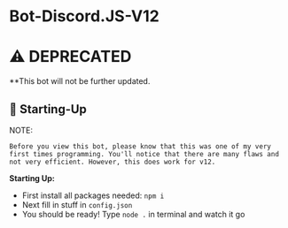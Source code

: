 # Bot-Discord.JS-V12


# ⚠️ DEPRECATED
**This bot will not be further updated. 


## 📝 Starting-Up
NOTE:
```
Before you view this bot, please know that this was one of my very first times programming. You'll notice that there are many flaws and not very efficient. However, this does work for v12. 
```
**Starting Up:**
- First install all packages needed: `npm i`
- Next fill in stuff in `config.json`
- You should be ready! Type `node .` in terminal and watch it go
